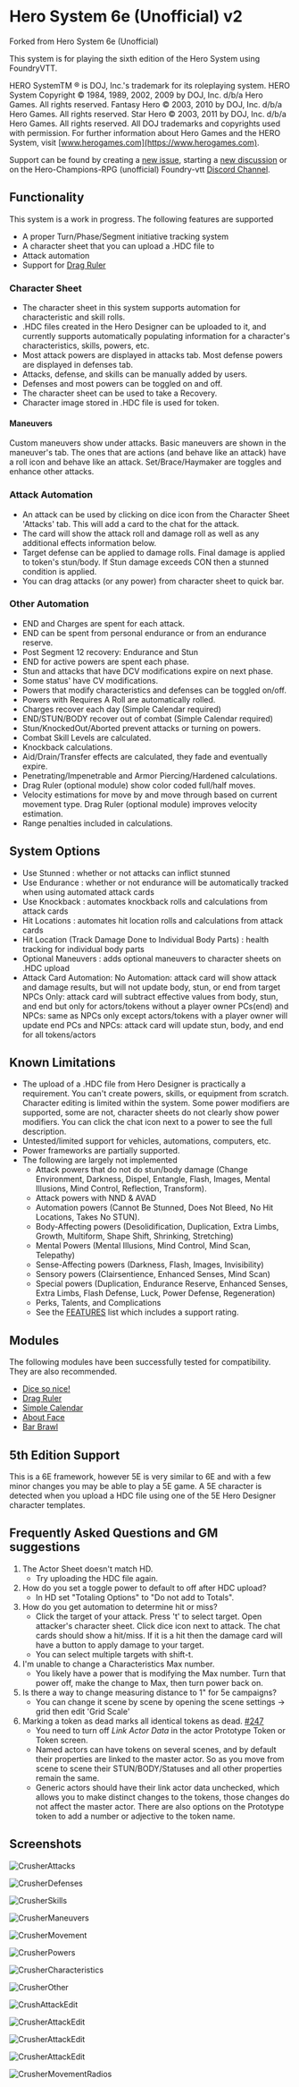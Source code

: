 # Hero System 6e (Unofficial) v2

Forked from Hero System 6e (Unofficial)

This system is for playing the sixth edition of the Hero System using FoundryVTT.

HERO SystemTM ® is DOJ, Inc.'s trademark for its roleplaying system.
HERO System Copyright © 1984, 1989, 2002, 2009 by DOJ, Inc. d/b/a Hero Games. All rights
reserved.
Fantasy Hero © 2003, 2010 by DOJ, Inc. d/b/a Hero Games. All rights reserved.
Star Hero © 2003, 2011 by DOJ, Inc. d/b/a Hero Games. All rights reserved.
All DOJ trademarks and copyrights used with permission.
For further information about Hero Games and the HERO System, visit [www.herogames.com](https://www.herogames.com).

Support can be found by creating a [new issue](https://github.com/dmdorman/hero6e-foundryvtt/issues), starting a [new discussion](https://github.com/dmdorman/hero6e-foundryvtt/discussions) or on the Hero-Champions-RPG (unofficial) Foundry-vtt [Discord Channel](https://discord.gg/HcUJvJH).

## Functionality

This system is a work in progress. The following features are supported

- A proper Turn/Phase/Segment initiative tracking system
- A character sheet that you can upload a .HDC file to
- Attack automation
- Support for [Drag Ruler](https://foundryvtt.com/packages/drag-ruler)

### Character Sheet

- The character sheet in this system supports automation for characteristic and skill rolls.
- .HDC files created in the Hero Designer can be uploaded to it, and currently supports automatically populating information for a character's characteristics, skills, powers, etc.
- Most attack powers are displayed in attacks tab.  Most defense powers are displayed in defenses tab.
- Attacks, defense, and skills can be manually added by users.
- Defenses and most powers can be toggled on and off.
- The character sheet can be used to take a Recovery.
- Character image stored in .HDC file is used for token.

#### Maneuvers

Custom maneuvers show under attacks.  Basic maneuvers are shown in the maneuver's tab.  The ones that are actions (and behave like an attack) have a roll icon and behave like an attack.  Set/Brace/Haymaker are toggles and enhance other attacks.

### Attack Automation

- An attack can be used by clicking on dice icon from the Character Sheet 'Attacks' tab. This will add a card to the chat for the attack.
- The card will show the attack roll and damage roll as well as any additional effects information below.
- Target defense can be applied to damage rolls.  Final damage is applied to token's stun/body.  If Stun damage exceeds CON then a stunned condition is applied.
- You can drag attacks (or any power) from character sheet to quick bar.

### Other Automation

- END and Charges are spent for each attack.
- END can be spent from personal endurance or from an endurance reserve.
- Post Segment 12 recovery: Endurance and Stun
- END for active powers are spent each phase.
- Stun and attacks that have DCV modifications expire on next phase.
- Some status' have CV modifications.
- Powers that modify characteristics and defenses can be toggled on/off.
- Powers with Requires A Roll are automatically rolled.
- Charges recover each day (Simple Calendar required)
- END/STUN/BODY recover out of combat (Simple Calendar required)
- Stun/KnockedOut/Aborted prevent attacks or turning on powers.
- Combat Skill Levels are calculated.
- Knockback calculations.
- Aid/Drain/Transfer effects are calculated, they fade and eventually expire.
- Penetrating/Impenetrable and Armor Piercing/Hardened calculations.
- Drag Ruler (optional module) show color coded full/half moves.
- Velocity estimations for move by and move through based on current movement type.  Drag Ruler (optional module) improves velocity estimation.
- Range penalties included in calculations.

## System Options

- Use Stunned : whether or not attacks can inflict stunned
- Use Endurance : whether or not endurance will be automatically tracked when using automated attack cards
- Use Knockback : automates knockback rolls and calculations from attack cards
- Hit Locations : automates hit location rolls and calculations from attack cards
- Hit Location (Track Damage Done to Individual Body Parts) : health tracking for individual body parts
- Optional Maneuvers : adds optional maneuvers to character sheets on .HDC upload
- Attack Card Automation:
    No Automation: attack card will show attack and damage results, but will not update body, stun, or end from target
    NPCs Only: attack card will subtract effective values from body, stun, and end but only for actors/tokens without a player owner
    PCs(end) and NPCs: same as NPCs only except actors/tokens with a player owner will update end
    PCs and NPCs: attack card will update stun, body, and end for all tokens/actors

## Known Limitations

- The upload of a .HDC file from Hero Designer is practically a requirement.  You can't create powers, skills, or equipment from scratch.  Character editing is limited within the system.  Some power modifiers are supported, some are not, character sheets do not clearly show power modifiers.  You can click the chat icon next to a power to see the full description.
- Untested/limited support for vehicles, automations, computers, etc.
- Power frameworks are partially supported.
- The following are largely not implemented
  - Attack powers that do not do stun/body damage (Change Environment, Darkness, Dispel,  Entangle, Flash, Images, Mental Illusions, Mind Control, Reflection, Transform).
  - Attack powers with NND & AVAD
  - Automation powers (Cannot Be Stunned, Does Not Bleed, No Hit Locations, Takes No STUN).
  - Body-Affecting powers (Desolidification, Duplication, Extra Limbs, Growth, Multiform, Shape Shift, Shrinking, Stretching)
  - Mental Powers (Mental Illusions, Mind Control, Mind Scan, Telepathy)
  - Sense-Affecting powers (Darkness, Flash, Images, Invisibility)
  - Sensory powers (Clairsentience, Enhanced Senses, Mind Scan)
  - Special powers (Duplication, Endurance Reserve, Enhanced Senses, Extra Limbs, Flash Defense, Luck, Power Defense, Regeneration)
  - Perks, Talents, and Complications
  - See the [FEATURES](FEATURES.md) list which includes a support rating.

## Modules

The following modules have been successfully tested for compatibility.  They are also recommended.

- [Dice so nice!](https://gitlab.com/riccisi/foundryvtt-dice-so-nice)
- [Drag Ruler](https://foundryvtt.com/packages/drag-ruler)
- [Simple Calendar](https://github.com/vigoren/foundryvtt-simple-calendar)
- [About Face](https://foundryvtt.com/packages/about-face)
- [Bar Brawl](https://foundryvtt.com/packages/barbrawl)

## 5th Edition Support

This is a 6E framework, however 5E is very similar to 6E and with a few minor changes you may be able to play a 5E game.  A 5E character is detected when you upload a HDC file using one of the 5E Hero Designer character templates.

## Frequently Asked Questions and GM suggestions

1. The Actor Sheet doesn't match HD.
   - Try uploading the HDC file again.
2. How do you set a toggle power to default to off after HDC upload?
   - In HD set "Totaling Options" to "Do not add to Totals".
3. How do you get automation to determine hit or miss?
   - Click the target of your attack.  Press 't' to select target.  Open attacker's character sheet.  Click dice icon next to attack.  The chat cards should show a hit/miss.  If it is a hit then the damage card will have a button to apply damage to your target.
   - You can select multiple targets with shift-t.
4. I'm unable to change a Characteristics Max number.
   - You likely have a power that is modifying the Max number.  Turn that power off, make the change to Max, then turn power back on.
5. Is there a way to change measuring distance to 1" for 5e campaigns?
   - You can change it scene by scene by opening the scene settings -> grid then edit 'Grid Scale'
6. Marking a token as dead marks all identical tokens as dead. [#247](https://github.com/dmdorman/hero6e-foundryvtt/issues/153)
   - You need to turn off *Link Actor Data* in the actor Prototype Token or Token screen.
   - Named actors can have tokens on several scenes, and by default their properties are linked to the master actor.  So as you move from scene to scene their STUN/BODY/Statuses and all other properties remain the same.
   - Generic actors should have their link actor data unchecked, which allows you to make distinct changes to the tokens, those changes do not affect the master actor.  There are also options on the Prototype token to add a number or adjective to the token name.

## Screenshots

![CrusherAttacks](./media/CrusherAttacks.png)

![CrusherDefenses](./media/CrusherDefenses.png)

![CrusherSkills](./media/CrusherSkills.png)

![CrusherManeuvers](./media/CrusherManeuvers.png)

![CrusherMovement](./media/CrusherMovement.png)

![CrusherPowers](./media/CrusherPowers.png)

![CrusherCharacteristics](./media/CrusherCharacteristics.png)

![CrusherOther](./media/CrusherOther.png)

![CrushAttackEdit](./media/CrushAttackEdit.png)

![CrusherAttackEdit](./media/CrushAttackCard.png)

![CrusherAttackEdit](./media/CrushDamageCard.png)

![CrusherAttackEdit](./media/CrushApplyDamageCard.png)

![CrusherMovementRadios](./media/CrusherMovementRadios.png)
